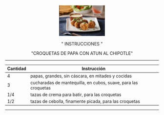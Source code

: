 <p align="center">
<img src="CROQUETAS.JPG" width="150">
</p>
<p align="center"> " INSTRUCCIONES " </p>
  
<p align="center"> "CROQUETAS DE PAPA CON ATUN AL CHIPOTLE" </p>

--------------------------------------------------------------------------  
| Cantidad| Instrucción                                                   |
| --------| --------------------------------------------------------------|
|  4      | papas, grandes, sin cáscara, en mitades y cocidas             |
|  3      | cucharadas de mantequilla, en cubos, suave, para las croquetas|
|  1/4    | tazas de crema para batir, para las croquetas                 |
|  1/2    | tazas de cebolla, finamente picada, para las croquetas        |
--------------------------------------------------------------------------

